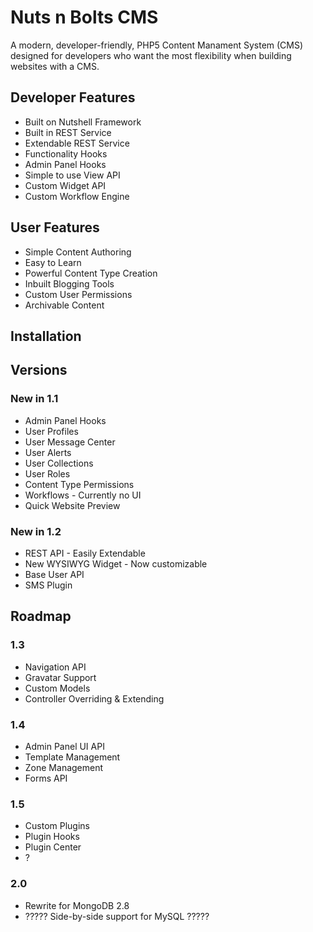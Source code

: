 Nuts n Bolts CMS
================

A modern, developer-friendly, PHP5 Content Manament System (CMS) designed for developers who want the most flexibility when building websites with a CMS.

Developer Features
--------
* Built on Nutshell Framework
* Built in REST Service
* Extendable REST Service
* Functionality Hooks
* Admin Panel Hooks
* Simple to use View API
* Custom Widget API
* Custom Workflow Engine



User Features
-------------
* Simple Content Authoring
* Easy to Learn
* Powerful Content Type Creation
* Inbuilt Blogging Tools
* Custom User Permissions
* Archivable Content


Installation
------------






Versions
--------

### New in 1.1

* Admin Panel Hooks
* User Profiles
* User Message Center
* User Alerts
* User Collections
* User Roles
* Content Type Permissions
* Workflows - Currently no UI
* Quick Website Preview


### New in 1.2

* REST API - Easily Extendable
* New WYSIWYG Widget - Now customizable
* Base User API
* SMS Plugin

Roadmap
-------

### 1.3

* Navigation API
* Gravatar Support
* Custom Models
* Controller Overriding & Extending

### 1.4
* Admin Panel UI API
* Template Management
* Zone Management
* Forms API

### 1.5
* Custom Plugins
* Plugin Hooks
* Plugin Center
* ?

### 2.0

* Rewrite for MongoDB 2.8
* ????? Side-by-side support for MySQL ?????